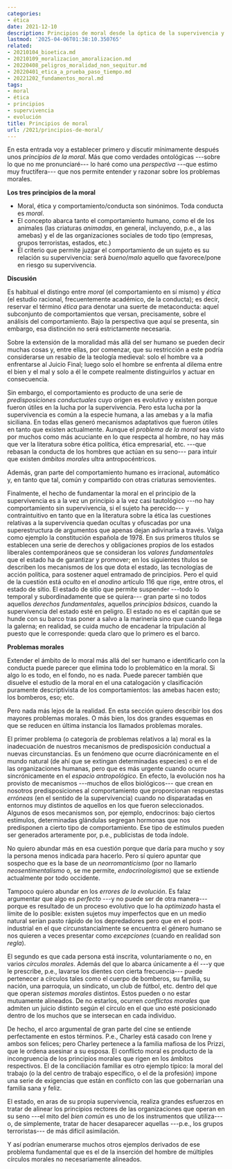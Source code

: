 ```yaml
---
categories:
- ética
date: 2021-12-10
description: Principios de moral desde la óptica de la supervivencia y la evolución
lastmod: '2025-04-06T01:38:10.350765'
related:
- 20210104_bioetica.md
- 20210109_moralizacion_amoralizacion.md
- 20220408_peligros_moralidad_non_sequitur.md
- 20220401_etica_a_prueba_paso_tiempo.md
- 20221202_fundamentos_moral.md
tags:
- moral
- ética
- principios
- supervivencia
- evolución
title: Principios de moral
url: /2021/principios-de-moral/
---
```


En esta entrada voy a establecer primero y discutir mínimamente después unos _principios de la moral_. Más que como verdades ontológicas ---sobre lo que no me pronunciaré--- lo haré como una _perspectiva_ ---que estimo muy fructífera--- que nos permite entender y razonar sobre los problemas morales.

**Los tres principios de la moral**

* Moral, ética y comportamiento/conducta son sinónimos. Toda conducta es _moral_.
* El concepto abarca tanto el comportamiento humano, como el de los animales (las criaturas _animadas_, en general, incluyendo, p.e., a las amebas) y el de las organizaciones sociales de todo tipo (empresas, grupos terroristas, estados, etc.)
* El criterio que permite juzgar el comportamiento de un sujeto es su relación su supervivencia: será _bueno_/_malo_ aquello que favorece/pone en riesgo su supervivencia.

**Discusión**

Es habitual el distingo entre _moral_ (el comportamiento en sí mismo) y _ética_ (el estudio racional, frecuentemente académico, de la conducta); es decir, reservar el término _ética_ para denotar una suerte de metaconducta: aquel subconjunto de comportamientos que versan, precisamente, sobre el análisis del comportamiento. Bajo la perspectiva que aquí se presenta, sin embargo, esa distinción no será estrictamente necesaria.

Sobre la extensión de la moralidad más allá del ser humano se pueden decir muchas cosas y, entre ellas, por comenzar, que su restricción a este podría considerarse un resabio de la teología medieval: solo el hombre va a enfrentarse al Juicio Final; luego solo el hombre se enfrenta al dilema entre el bien y el mal y solo a él le compete realmente distinguirlos y actuar en consecuencia.

Sin embargo, el comportamiento es producto de una serie de _predisposiciones conductuales_ cuyo origen es evolutivo y existen porque fueron útiles en la lucha por la supervivencia. Pero esta lucha por la supervivencia es común a la especie humana, a las amebas y a la mafia siciliana. En todas ellas generó mecanismos adaptativos que fueron útiles en tanto que existen actualmente. Aunque el _problema de la moral_ sea visto por muchos como más acuciante en lo que respecta al hombre, no hay más que ver la literatura sobre ética política, ética empresarial, etc. ---que rebasan la conducta de los hombres que actúan en su seno--- para intuir que existen _ámbitos morales_ ultra antropocéntricos.

Además, gran parte del comportamiento humano es irracional, automático y, en tanto que tal, común y compartido con otras criaturas semovientes.

Finalmente, el hecho de fundamentar la moral en el principio de la supervivencia es a la vez un principio a la vez casi tautológico ---no hay comportamiento sin supervivencia, si el sujeto ha perecido--- y contraintuitivo en tanto que en la literatura sobre la ética las cuestiones relativas a la supervivencia quedan ocultas y ofuscadas por una superestructura de argumentos que apenas dejan adivinarla a través. Valga como ejemplo la constitución española de 1978. En sus primeros títulos se establecen una serie de derechos y obligaciones propios de los estados liberales contemporáneos que se consideran los _valores fundamentales_ que el estado ha de garantizar y promover; en los siguientes títulos se describen los mecanismos de los que dota el estado, las tecnologías de acción política, para sostener aquel entramado de principios. Pero el quid de la cuestión está _oculto_ en el _anodino_ artículo 116 que rige, entre otros, el estado de sitio. El estado de sitio que permite suspender ---todo lo temporal y subordinadamente que se quiera--- gran parte si no todos aquellos _derechos fundamentales_, aquellos _principios básicos_, cuando la supervivencia del estado esté en peligro. El estado no es el capitán que se hunde con su barco tras poner a salvo a la marinería sino que cuando llega la galerna; en realidad, se cuida mucho de encadenar la tripulación al puesto que le corresponde: queda claro que lo primero es el barco.

**Problemas morales**

Extender el ámbito de lo moral más allá del ser humano e identificarlo con la conducta puede parecer que elimina todo lo problemático en la moral. Si algo lo es todo, en el fondo, no es nada. Puede parecer también que disuelve el estudio de la moral en el una catalogación y clasificación puramente descriptivista de los comportamientos: las amebas hacen esto; los bomberos, eso; etc.

Pero nada más lejos de la realidad. En esta sección quiero describir los dos mayores problemas morales. O más bien, los dos grandes esquemas en que se reducen en última instancia los llamados problemas morales.

El primer problema (o categoría de problemas relativos a la) moral es la inadecuación de nuestros mecanismos de predisposición conductual a nuevas circunstancias. Es un fenómeno que ocurre diacrónicamente en el mundo natural (de ahí que se extingan determinadas especies) o en el de las organizaciones humanas, pero que es más urgente cuando ocurre sincrónicamente en el _espacio antropológico_. En efecto, la evolución nos ha provisto de mecanismos ---muchos de ellos biológicos--- que crean en nosotros predisposiciones al comportamiento que proporcionan respuestas _erróneas_ (en el sentido de la supervivencia) cuando no disparatadas en entornos muy distintos de aquellos en los que fueron seleccionados. Algunos de esos mecanismos son, por ejemplo, endocrinos: bajo ciertos estímulos, determinadas glándulas segregan hormonas que nos predisponen a cierto tipo de comportamiento. Ese tipo de estímulos pueden ser generados arteramente por, p.e., publicistas de toda índole.

No quiero abundar más en esa cuestión porque que daría para mucho y soy la persona menos indicada para hacerlo. Pero sí quiero apuntar que sospecho que es la base de un _neorromanticismo_ (por no llamarlo _neosentimentalismo_ o, se me permite, _endocrinologismo_) que se extiende actualmente por todo occidente.

Tampoco quiero abundar en los _errores de la evolución_. Es falaz argumentar que algo es _perfecto_ ---y no puede ser de otra manera--- porque es resultado de un proceso evolutivo que lo ha _optimizado_ hasta el límite de lo posible: existen sujetos muy imperfectos que en un medio natural serían pasto rápido de los depredadores pero que en el post-industrial en el que circunstancialmente se encuentra el género humano se nos quieren a veces presentar como _excepciones_ (cuando en realidad son _regla_).

El segundo es que cada persona está inscrita, voluntariamente o no, en varios _círculos morales_. Además del que lo abarca únicamente a él ---y que le prescribe, p.e., lavarse los dientes con cierta frecuencia--- puede pertenecer a círculos tales como el cuerpo de bomberos, su familia, su nación, una parroquia, un sindicato, un club de fútbol, etc. dentro del que que operan _sistemas morales_ distintos. Estos pueden o no estar mutuamente alineados. De no estarlos, ocurren _conflictos morales_ que admiten un juicio distinto según el círculo en el que uno esté posicionado dentro de los muchos que se intersecan en cada individuo.

De hecho, el arco argumental de gran parte del cine se entiende perfectamente en estos términos. P.e., Charley está casado con Irene y ambos son felices; pero Charley pertenece a la familia mafiosa de los Prizzi, que le ordena asesinar a su esposa. El conflicto moral es producto de la incongruencia de los principios morales que rigen en los ámbitos respectivos. El de la conciliación familiar es otro ejemplo típico: la moral del trabajo (o la del centro de trabajo específico, o el de la profesión) impone una serie de exigencias que están en conflicto con las que gobernarían una familia sana y feliz.

El estado, en aras de su propia supervivencia, realiza grandes esfuerzos en tratar de alinear los principios rectores de las organizaciones que operan en su seno ---el mito del _bien común_ es uno de los instrumentos que utiliza--- o, de simplemente, tratar de hacer desaparecer aquellas ---p.e., los grupos terroristas--- de más difícil asimilación.

Y así podrían enumerarse muchos otros ejemplos derivados de ese problema fundamental que es el de la inserción del hombre de múltiples círculos morales no necesariamente alineados.